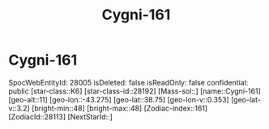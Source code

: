 ﻿---
title: "Cygni-161"
location: [38.75,-43.275,11]
type: Station
tags:
- astro/Star

---

# Cygni-161

SpocWebEntityId: 28005
isDeleted: false
isReadOnly: false
confidential: public
[star-class::K6]
[star-class-id::28192]
[Mass-sol::]
[name::Cygni-161]
[geo-alt::11]
[geo-lon::-43.275]
[geo-lat::38.75]
[geo-lon-v::0.353]
[geo-lat-v::3.2]
[bright-min::48]
[bright-max::48]
[Zodiac-index::161]
[ZodiacId::28113]
[NextStarId::]

